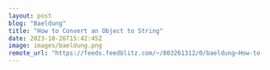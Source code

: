 ```yaml
---
layout: post
blog: "Baeldung"
title: "How to Convert an Object to String"
date: 2023-10-26T15:42:45Z
image: images/baeldung.png
remote_url: "https://feeds.feedblitz.com/~/803261312/0/baeldung~How-to-Convert-an-Object-to-String"
---
```

